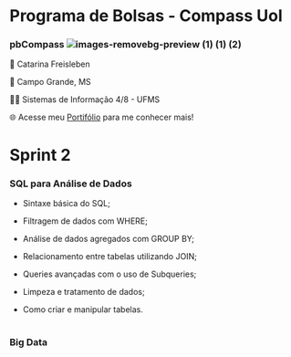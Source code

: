 #
# Programa de Bolsas - Compass Uol           

### pbCompass ![images-removebg-preview (1) (1) (2)](https://github.com/catarwnalud/pbCompass/assets/112534616/b449109c-3067-4acf-b922-c597c7bde9d2)

👋 Catarina Freisleben

📌 Campo Grande, MS

👩‍💻 Sistemas de Informação 4/8 - UFMS

🌐 Acesse meu [Portifólio](https://catarwnalud.github.io/) para me conhecer mais!

#
  # Sprint 2

   ### SQL para Análise de Dados
      
   - Sintaxe básica do SQL;
    
   - Filtragem de dados com WHERE;

   - Análise de dados agregados com GROUP BY;

   - Relacionamento entre tabelas utilizando JOIN;

   - Queries avançadas com o uso de Subqueries;

   - Limpeza e tratamento de dados;

   - Como criar e manipular tabelas.
     
#   

  ### Big Data

# 




